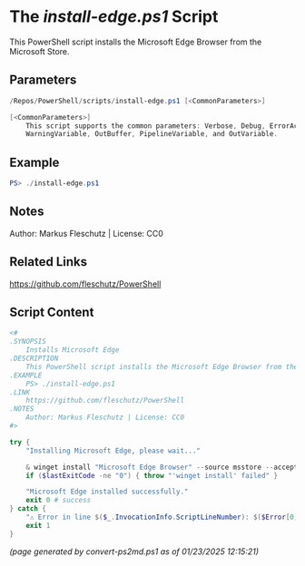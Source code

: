 The *install-edge.ps1* Script
===========================

This PowerShell script installs the Microsoft Edge Browser from the Microsoft Store.

Parameters
----------
```powershell
/Repos/PowerShell/scripts/install-edge.ps1 [<CommonParameters>]

[<CommonParameters>]
    This script supports the common parameters: Verbose, Debug, ErrorAction, ErrorVariable, WarningAction, 
    WarningVariable, OutBuffer, PipelineVariable, and OutVariable.
```

Example
-------
```powershell
PS> ./install-edge.ps1

```

Notes
-----
Author: Markus Fleschutz | License: CC0

Related Links
-------------
https://github.com/fleschutz/PowerShell

Script Content
--------------
```powershell
<#
.SYNOPSIS
	Installs Microsoft Edge
.DESCRIPTION
	This PowerShell script installs the Microsoft Edge Browser from the Microsoft Store.
.EXAMPLE
	PS> ./install-edge.ps1
.LINK
	https://github.com/fleschutz/PowerShell
.NOTES
	Author: Markus Fleschutz | License: CC0
#>

try {
	"Installing Microsoft Edge, please wait..."

	& winget install "Microsoft Edge Browser" --source msstore --accept-package-agreements --accept-source-agreements
	if ($lastExitCode -ne "0") { throw "'winget install' failed" }

	"Microsoft Edge installed successfully."
	exit 0 # success
} catch {
	"⚠️ Error in line $($_.InvocationInfo.ScriptLineNumber): $($Error[0])"
	exit 1
}
```

*(page generated by convert-ps2md.ps1 as of 01/23/2025 12:15:21)*
